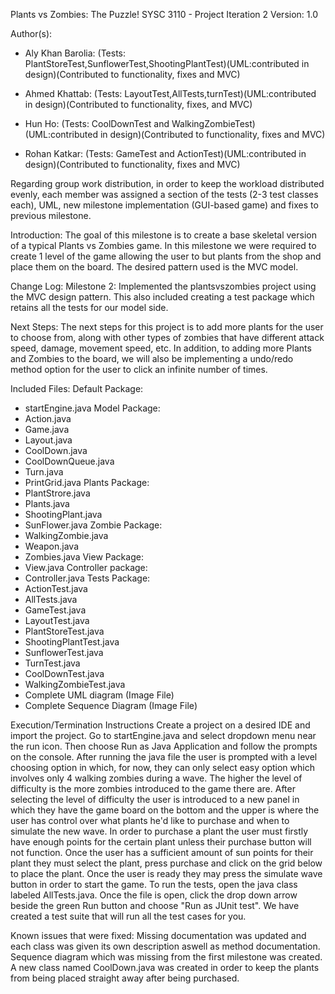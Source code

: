 Plants vs Zombies: The Puzzle!
SYSC 3110 - Project Iteration 2
Version: 1.0

Author(s): 
- Aly Khan Barolia: (Tests: PlantStoreTest,SunflowerTest,ShootingPlantTest)(UML:contributed in design)(Contributed to functionality, fixes and MVC)

- Ahmed Khattab: (Tests: LayoutTest,AllTests,turnTest)(UML:contributed in design)(Contributed to functionality, fixes, and MVC)

- Hun Ho: (Tests: CoolDownTest and WalkingZombieTest)(UML:contributed in design)(Contributed to functionality, fixes and MVC)

- Rohan Katkar: (Tests: GameTest and ActionTest)(UML:contributed in design)(Contributed to functionality, fixes and MVC)

Regarding group work distribution, in order to keep the workload distributed evenly, each member was assigned a section of the tests (2-3 test classes each), UML, new milestone implementation (GUI-based game) and fixes to previous milestone. 

Introduction:
The goal of this milestone is to create a base skeletal version of a typical Plants vs Zombies game. In this milestone we were required to create 1 level of the game allowing the user to but plants from the shop and place them on the board. The desired pattern used is the MVC model.

Change Log: 
Milestone 2: Implemented the plantsvszombies project using the MVC design pattern. This also included creating a test package which retains all the tests for our model side.

Next Steps:
The next steps for this project is to add more plants for the user to choose from, along with other types of zombies that have different attack speed, damage, movement speed, etc. In addition, to adding more Plants and Zombies to the board, we will also be implementing a undo/redo method option for the user to click an infinite number of times.

Included Files:
Default Package:
- startEngine.java
Model Package:
- Action.java
- Game.java
- Layout.java
- CoolDown.java
- CoolDownQueue.java
- Turn.java
- PrintGrid.java
Plants Package:
- PlantStrore.java
- Plants.java
- ShootingPlant.java
- SunFlower.java
Zombie Package:
- WalkingZombie.java
- Weapon.java
- Zombies.java
View Package:
- View.java
Controller package:
- Controller.java
Tests Package:
- ActionTest.java
- AllTests.java
- GameTest.java
- LayoutTest.java
- PlantStoreTest.java
- ShootingPlantTest.java
- SunflowerTest.java
- TurnTest.java
- CoolDownTest.java
- WalkingZombieTest.java
- Complete UML diagram (Image File)
- Complete Sequence Diagram (Image File)

Execution/Termination Instructions
Create a project on a desired IDE and import the project. Go to startEngine.java and select dropdown menu near the run icon. Then choose Run as Java Application and follow the prompts on the console.
After running the java file the user is prompted with a level choosing option in which, for now, they can only select easy option which involves only 4 walking zombies during a wave. The higher the level of difficulty is the more zombies introduced to the game there are.
After selecting the level of difficulty the user is introduced to a new panel in which they have the game board on the bottom and the upper is where the user has control over what plants he'd like to purchase and when to simulate the new wave. In order to purchase a plant the user must firstly have enough points for the certain plant unless their purchase button will not function. Once the user has a sufficient amount of sun points for their plant they must select the plant, press purchase and click on the grid below to place the plant. Once the user is ready they may press the simulate wave button in order to start the game.
To run the tests, open the java class labeled AllTests.java. Once the file is open, click the drop down arrow beside the green Run button and choose "Run as JUnit test". We have created a test suite that will run all the test cases for you.
 
Known issues that were fixed: Missing documentation was updated and each class was given its own description aswell as method documentation. Sequence diagram which was missing from the first milestone was created. A new class named CoolDown.java was created in order to keep the plants from being placed straight away after being purchased.	
